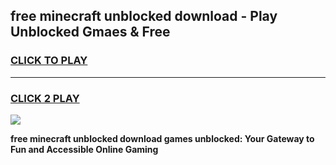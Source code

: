 
## free minecraft unblocked download - Play Unblocked Gmaes & Free
<h3>
<a href="https://news.freeplayer.one?title=free_minecraft_unblocked_download&ref=23F">CLICK TO PLAY</a></h3>
<hr>

<h3>
<a href="https://news.freeplayer.one?title=free_minecraft_unblocked_download&ref=23F">CLICK 2 PLAY</a>
  
</h3>

<a href="https://news.freeplayer.one?title=free_minecraft_unblocked_download&ref=23F/"><img src="https://clearcache.store/games.png"></a>


**free minecraft unblocked download games unblocked: Your Gateway to Fun and Accessible Online Gaming**
